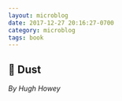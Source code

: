 ```yaml
---
layout: microblog
date: 2017-12-27 20:16:27-0700
category: microblog
tags: book
---
```

## 📖 Dust
*By Hugh Howey*
